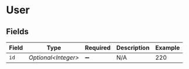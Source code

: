 # User


## Fields

| Field                | Type                 | Required             | Description          | Example              |
| -------------------- | -------------------- | -------------------- | -------------------- | -------------------- |
| `id`                 | *Optional\<Integer>* | :heavy_minus_sign:   | N/A                  | 220                  |